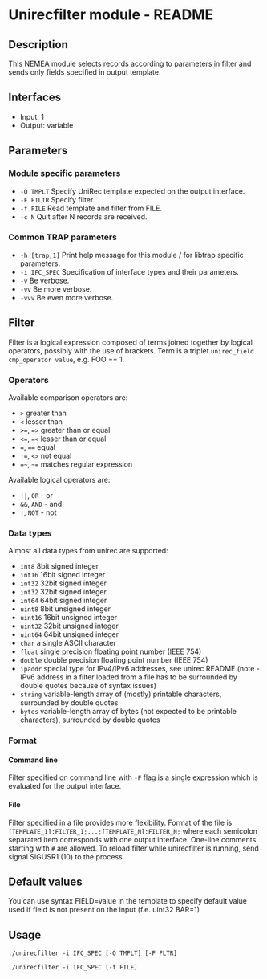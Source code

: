 # Unirecfilter module - README

## Description
This NEMEA module selects records according to parameters in filter and sends only fields specified in output template.

## Interfaces
- Input: 1
- Output: variable

## Parameters
### Module specific parameters
  - `-O TMPLT`  Specify UniRec template expected on the output interface.
  - `-F FILTR`	Specify filter.
  - `-f FILE`	Read template and filter from FILE.
  - `-c N`		Quit after N records are received.

### Common TRAP parameters
- `-h [trap,1]`        Print help message for this module / for libtrap specific parameters.
- `-i IFC_SPEC`      Specification of interface types and their parameters.
- `-v`               Be verbose.
- `-vv`              Be more verbose.
- `-vvv`             Be even more verbose.

## Filter
Filter is a logical expression composed of terms joined together by logical operators, possibly with the use of brackets. Term is a triplet `unirec_field cmp_operator value`, e.g. FOO == 1. 

### Operators
Available comparison operators are:

- `>` greater than
- `<` lesser than
- `>=`, `=>` greater than or equal
- `<=`, `=<` lesser than or equal
- `=`, `==` equal
- `!=`, `<>` not equal
- `=~`, `~=` matches regular expression

Available logical operators are:

- `||`, `OR` - or
- `&&`, `AND` - and
- `!`, `NOT` - not

### Data types

Almost all data types from unirec are supported:

- `int8` 8bit signed integer
- `int16` 16bit signed integer
- `int32` 32bit signed integer
- `int32` 32bit signed integer
- `int64` 64bit signed integer
- `uint8` 8bit unsigned integer
- `uint16` 16bit unsigned integer
- `uint32` 32bit unsigned integer
- `uint64` 64bit unsigned integer
- `char`  a single ASCII character
- `float` single precision floating point number (IEEE 754)
- `double` double precision floating point number (IEEE 754)
- `ipaddr` special type for IPv4/IPv6 addresses, see unirec README (note -  IPv6 address in a filter loaded from a file has to be surrounded by double quotes because of syntax issues)
- `string` variable-length array of (mostly) printable characters, surrounded by double quotes
- `bytes` variable-length array of bytes (not expected to be printable characters), surrounded by double quotes

### Format
#### Command line
Filter specified on command line with `-F` flag is a single expression which is evaluated for the output interface.

#### File
Filter specified in a file provides more flexibility. Format of the file is `[TEMPLATE_1]:FILTER_1;...;[TEMPLATE_N]:FILTER_N;` where each semicolon separated item corresponds with one output interface. One-line comments starting with `#` are allowed. To reload filter while unirecfilter is running, send signal SIGUSR1 (10) to the process.

## Default values
You can use syntax FIELD=value in the template to specify default value used if field is not present on the input (f.e. uint32 BAR=1)

## Usage
`./unirecfilter -i IFC_SPEC [-O TMPLT] [-F FLTR]`

`./unirecfilter -i IFC_SPEC [-f FILE]`
